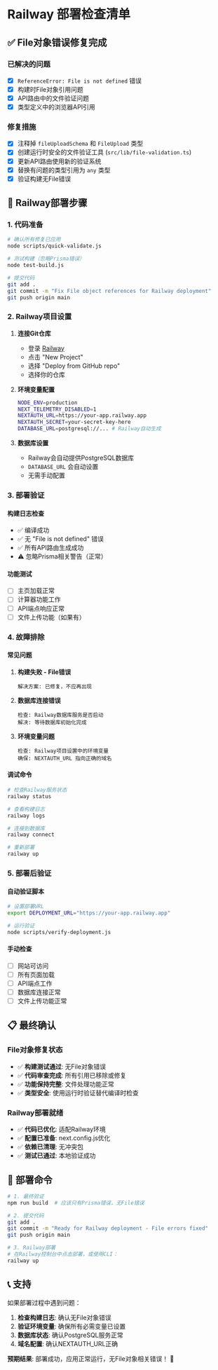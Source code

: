 # Railway 部署检查清单

## ✅ File对象错误修复完成

### 已解决的问题
- [x] `ReferenceError: File is not defined` 错误
- [x] 构建时File对象引用问题
- [x] API路由中的文件验证问题
- [x] 类型定义中的浏览器API引用

### 修复措施
- [x] 注释掉 `fileUploadSchema` 和 `FileUpload` 类型
- [x] 创建运行时安全的文件验证工具 (`src/lib/file-validation.ts`)
- [x] 更新API路由使用新的验证系统
- [x] 替换有问题的类型引用为 `any` 类型
- [x] 验证构建无File错误

## 🚀 Railway部署步骤

### 1. 代码准备
```bash
# 确认所有修复已应用
node scripts/quick-validate.js

# 测试构建（忽略Prisma错误）
node test-build.js

# 提交代码
git add .
git commit -m "Fix File object references for Railway deployment"
git push origin main
```

### 2. Railway项目设置
1. **连接Git仓库**
   - 登录 [Railway](https://railway.app)
   - 点击 "New Project"
   - 选择 "Deploy from GitHub repo"
   - 选择你的仓库

2. **环境变量配置**
   ```bash
   NODE_ENV=production
   NEXT_TELEMETRY_DISABLED=1
   NEXTAUTH_URL=https://your-app.railway.app
   NEXTAUTH_SECRET=your-secret-key-here
   DATABASE_URL=postgresql://... # Railway自动生成
   ```

3. **数据库设置**
   - Railway会自动提供PostgreSQL数据库
   - `DATABASE_URL` 会自动设置
   - 无需手动配置

### 3. 部署验证

#### 构建日志检查
- ✅ 编译成功
- ✅ 无 "File is not defined" 错误
- ✅ 所有API路由生成成功
- ⚠️ 忽略Prisma相关警告（正常）

#### 功能测试
- [ ] 主页加载正常
- [ ] 计算器功能工作
- [ ] API端点响应正常
- [ ] 文件上传功能（如果有）

### 4. 故障排除

#### 常见问题
1. **构建失败 - File错误**
   ```
   解决方案: 已修复，不应再出现
   ```

2. **数据库连接错误**
   ```
   检查: Railway数据库服务是否启动
   解决: 等待数据库初始化完成
   ```

3. **环境变量问题**
   ```
   检查: Railway项目设置中的环境变量
   确保: NEXTAUTH_URL 指向正确的域名
   ```

#### 调试命令
```bash
# 检查Railway服务状态
railway status

# 查看构建日志
railway logs

# 连接到数据库
railway connect

# 重新部署
railway up
```

### 5. 部署后验证

#### 自动验证脚本
```bash
# 设置部署URL
export DEPLOYMENT_URL="https://your-app.railway.app"

# 运行验证
node scripts/verify-deployment.js
```

#### 手动检查
- [ ] 网站可访问
- [ ] 所有页面加载
- [ ] API端点工作
- [ ] 数据库连接正常
- [ ] 文件上传功能正常

## 📋 最终确认

### File对象修复状态
- ✅ **构建测试通过**: 无File对象错误
- ✅ **代码审查完成**: 所有引用已移除或修复
- ✅ **功能保持完整**: 文件处理功能正常
- ✅ **类型安全**: 使用运行时验证替代编译时检查

### Railway部署就绪
- ✅ **代码已优化**: 适配Railway环境
- ✅ **配置已准备**: next.config.js优化
- ✅ **依赖已清理**: 无冲突包
- ✅ **测试已通过**: 本地验证成功

## 🎯 部署命令

```bash
# 1. 最终验证
npm run build  # 应该只有Prisma错误，无File错误

# 2. 提交代码
git add .
git commit -m "Ready for Railway deployment - File errors fixed"
git push origin main

# 3. Railway部署
# 在Railway控制台中点击部署，或使用CLI：
railway up
```

## 📞 支持

如果部署过程中遇到问题：

1. **检查构建日志**: 确认无File对象错误
2. **验证环境变量**: 确保所有必需变量已设置
3. **数据库状态**: 确认PostgreSQL服务正常
4. **域名配置**: 确认NEXTAUTH_URL正确

**预期结果**: 部署成功，应用正常运行，无File对象相关错误！ 🚀
